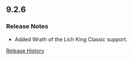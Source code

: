 ## 9.2.6

### Release Notes

- Added Wrath of the Lich King Classic support.

[Release History](https://github.com/SFX-WoW/Masque_Caith/wiki/History)
